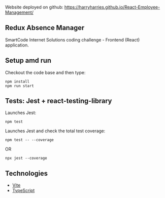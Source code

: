 Website deployed on github:
https://harryharries.github.io/React-Employee-Management/

## Redux Absence Manager

SmartCode Internet Solutions coding challenge - Frontend (React) application.

## Setup amd run

Checkout the code base and then type:

```
npm install
npm run start
```

## Tests: Jest + react-testing-library

Launches Jest:

```
npm test
```



Launches Jest and check the total test coverage:

```
npm test -- --coverage 
```
OR
```
npx jest --coverage 
```

  

## Technologies

- [Vite](https://vitejs.dev/)
- [TypeScript](https://www.typescriptlang.org/)
